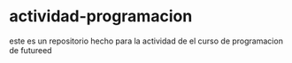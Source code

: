 # actividad-programacion
este es un repositorio hecho para la actividad de el curso de programacion de futureed
